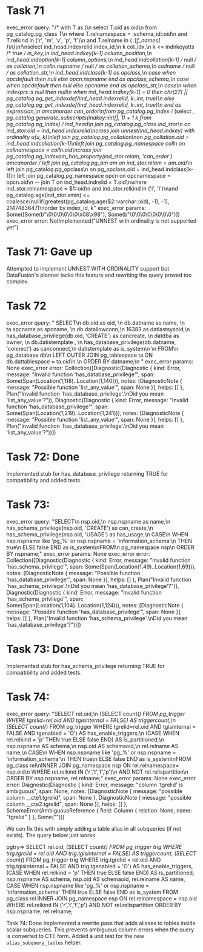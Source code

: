 # Task 71
exec_error query: "/* with T as (\n  select T.oid as oid\n  from pg_catalog.pg_class T\n  where T.relnamespace = :schema_id::oid\n    and T.relkind in ('r', 'm', 'v', 'p', 'f')\n    and T.relname in ( :[*f_names] )\n)\n*/\nselect ind_head.indexrelid index_id,\n       k col_idx,\n       k <= indnkeyatts /* true */ in_key,\n       ind_head.indkey[k-1] column_position,\n       ind_head.indoption[k-1] column_options,\n       ind_head.indcollation[k-1] /* null */ as collation,\n       colln.nspname /* null */ as collation_schema,\n       collname /* null */ as collation_str,\n       ind_head.indclass[k-1] as opclass,\n       case when opcdefault then null else opcn.nspname end as opclass_schema,\n       case when opcdefault then null else opcname end as opclass_str,\n       case\n           when indexprs is null then null\n           when ind_head.indkey[k-1] = 0 then chr(27) || pg_catalog.pg_get_indexdef(ind_head.indexrelid, k::int, true)\n           else pg_catalog.pg_get_indexdef(ind_head.indexrelid, k::int, true)\n       end as expression,\n       amcanorder can_order\nfrom pg_catalog.pg_index /* (select *, pg_catalog.generate_subscripts(indkey::int[], 1) + 1 k from pg_catalog.pg_index) */ ind_head\n         join pg_catalog.pg_class ind_stor\n              on ind_stor.oid = ind_head.indexrelid\ncross join unnest(ind_head.indkey) with ordinality u(u, k)\nleft join pg_catalog.pg_collation\non pg_collation.oid = ind_head.indcollation[k-1]\nleft join pg_catalog.pg_namespace colln on collnamespace = colln.oid\ncross join pg_catalog.pg_indexam_has_property(ind_stor.relam, 'can_order') amcanorder /* left join pg_catalog.pg_am am on ind_stor.relam = am.oid*/\n         left join pg_catalog.pg_opclass\n                   on pg_opclass.oid = ind_head.indclass[k-1]\n         left join pg_catalog.pg_namespace opcn on opcnamespace = opcn.oid\n  --  join T on ind_head.indrelid = T.oid\nwhere ind_stor.relnamespace = $1::oid\n  and ind_stor.relkind in ('i', 'I')\nand pg_catalog.age(ind_stor.xmin) <= coalesce(nullif(greatest(pg_catalog.age($2::varchar::xid), -1), -1), 2147483647)\norder by index_id, k"
exec_error params: Some([Some(b"\0\0\0\0\0\0\x08\x98"), Some(b"\0\0\0\0\0\0\0\0")])
exec_error error: NotImplemented("UNNEST with ordinality is not supported yet")

# Task 71: Gave up
Attempted to implement UNNEST WITH ORDINALITY support but DataFusion's planner lacks this feature and rewriting the query proved too complex.
# Task 72
exec_error query: "   SELECT\n       db.oid as oid, \n       db.datname as name, \n       ta.spcname as spcname, \n       db.datallowconn,\n              16383 as datlastsysoid,\n       has_database_privilege(db.oid, 'CREATE') as cancreate, \n       datdba as owner, \n       db.datistemplate , \n       has_database_privilege(db.datname, 'connect') as canconnect,\n       datistemplate as is_system\n   \n   FROM\n       pg_database db\n       LEFT OUTER JOIN pg_tablespace ta ON db.dattablespace = ta.oid\n      \n   ORDER BY datname;\n   "
exec_error params: None
exec_error error: Collection([Diagnostic(Diagnostic { kind: Error, message: "Invalid function 'has_database_privilege'", span: Some(Span(Location(1,118)..Location(1,140))), notes: [DiagnosticNote { message: "Possible function 'list_any_value'", span: None }], helps: [] }, Plan("Invalid function 'has_database_privilege'.\nDid you mean 'list_any_value'?")), Diagnostic(Diagnostic { kind: Error, message: "Invalid function 'has_database_privilege'", span: Some(Span(Location(1,219)..Location(1,241))), notes: [DiagnosticNote { message: "Possible function 'list_any_value'", span: None }], helps: [] }, Plan("Invalid function 'has_database_privilege'.\nDid you mean 'list_any_value'?"))])
# Task 72: Done
Implemented stub for has_database_privilege returning TRUE for compatibility and added tests.

# Task 73:
exec_error query: "SELECT\n    nsp.oid,\n    nsp.nspname as name,\n    has_schema_privilege(nsp.oid, 'CREATE') as can_create,\n    has_schema_privilege(nsp.oid, 'USAGE') as has_usage,\n    CASE\n    WHEN nsp.nspname like 'pg_%' or nsp.nspname = 'information_schema'\n        THEN true\n    ELSE false END as is_system\nFROM\n    pg_namespace nsp\n    ORDER BY nspname;"
exec_error params: None
exec_error error: Collection([Diagnostic(Diagnostic { kind: Error, message: "Invalid function 'has_schema_privilege'", span: Some(Span(Location(1,49)..Location(1,69))), notes: [DiagnosticNote { message: "Possible function 'has_database_privilege'", span: None }], helps: [] }, Plan("Invalid function 'has_schema_privilege'.\nDid you mean 'has_database_privilege'?")), Diagnostic(Diagnostic { kind: Error, message: "Invalid function 'has_schema_privilege'", span: Some(Span(Location(1,104)..Location(1,124))), notes: [DiagnosticNote { message: "Possible function 'has_database_privilege'", span: None }], helps: [] }, Plan("Invalid function 'has_schema_privilege'.\nDid you mean 'has_database_privilege'?"))])
# Task 73: Done
Implemented stub for has_schema_privilege returning TRUE for compatibility and added tests.


# Task 74:
exec_error query: "SELECT  rel.oid,\n        (SELECT count(*) FROM pg_trigger WHERE tgrelid=rel.oid AND tgisinternal = FALSE) AS triggercount,\n        (SELECT count(*) FROM pg_trigger WHERE tgrelid=rel.oid AND tgisinternal = FALSE AND tgenabled = 'O') AS has_enable_triggers,\n        (CASE WHEN rel.relkind = 'p' THEN true ELSE false END) AS is_partitioned,\n        nsp.nspname AS schema,\n        nsp.oid AS schemaoid,\n        rel.relname AS name,\n        CASE\n    WHEN nsp.nspname like 'pg_%' or nsp.nspname = 'information_schema'\n        THEN true\n    ELSE false END as is_system\nFROM    pg_class rel\nINNER JOIN pg_namespace nsp ON rel.relnamespace= nsp.oid\n    WHERE rel.relkind IN ('r','t','f','p')\n        AND NOT rel.relispartition\n    ORDER BY nsp.nspname, rel.relname;"
exec_error params: None
exec_error error: Diagnostic(Diagnostic { kind: Error, message: "column 'tgrelid' is ambiguous", span: None, notes: [DiagnosticNote { message: "possible column __cte1.tgrelid", span: None }, DiagnosticNote { message: "possible column __cte2.tgrelid", span: None }], helps: [] }, SchemaError(AmbiguousReference { field: Column { relation: None, name: "tgrelid" } }, Some("")))

We can fix this with simply adding a table alias in all subqueries (if not exists). The query below just works

pgtry=> SELECT
  rel.oid,
  (SELECT count(*) FROM pg_trigger trig WHERE trig.tgrelid = rel.oid AND trig.tgisinternal = FALSE) AS triggercount,
  (SELECT count(*) FROM pg_trigger trig WHERE trig.tgrelid = rel.oid AND trig.tgisinternal = FALSE AND trig.tgenabled = 'O') AS has_enable_triggers,
  (CASE WHEN rel.relkind = 'p' THEN true ELSE false END) AS is_partitioned,
  nsp.nspname AS schema,
  nsp.oid AS schemaoid,
  rel.relname AS name,
  CASE
    WHEN nsp.nspname like 'pg_%' or nsp.nspname = 'information_schema'
    THEN true
    ELSE false END as is_system
FROM pg_class rel
INNER JOIN pg_namespace nsp ON rel.relnamespace = nsp.oid
WHERE rel.relkind IN ('r','t','f','p')
  AND NOT rel.relispartition
ORDER BY nsp.nspname, rel.relname;

Task 74: Done
Implemented a rewrite pass that adds aliases to tables inside scalar subqueries.
This prevents ambiguous column errors when the query is converted to CTE form.
Added a unit test for the new `alias_subquery_tables` helper.
